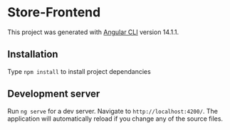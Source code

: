 # Store-Frontend

This project was generated with [Angular CLI](https://github.com/angular/angular-cli) version 14.1.1.

## Installation

Type `npm install` to install project dependancies

## Development server

Run `ng serve` for a dev server. Navigate to `http://localhost:4200/`. The application will automatically reload if you change any of the source files.


